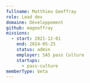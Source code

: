 ```yaml
---
fullname: Matthieu Geoffray
role: Lead dev
domaine: Développement
github: mageoffray
missions:
  - start: 2021-12-01
    end: 2024-05-25
    status: admin
    employer: SAS pass Culture
    startups:
      - pass-culture
memberType: beta
---
```

